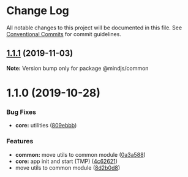 # Change Log

All notable changes to this project will be documented in this file.
See [Conventional Commits](https://conventionalcommits.org) for commit guidelines.

## [1.1.1](https://github.com/mindjs/mindjs/compare/v1.1.0...v1.1.1) (2019-11-03)

**Note:** Version bump only for package @mindjs/common





# 1.1.0 (2019-10-28)


### Bug Fixes

* **core:** utilities ([809ebbb](https://github.com/mindjs/mindjs/commit/809ebbb))


### Features

* **common:** move utils to common module ([0a3a588](https://github.com/mindjs/mindjs/commit/0a3a588))
* **core:** app init and start (TMP) ([4c62621](https://github.com/mindjs/mindjs/commit/4c62621))
* move utils to common module ([8d2b0d8](https://github.com/mindjs/mindjs/commit/8d2b0d8))
